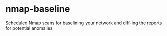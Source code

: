 # nmap-baseline
Scheduled Nmap scans for baselining your network and diff-ing the reports for potential anomalies
